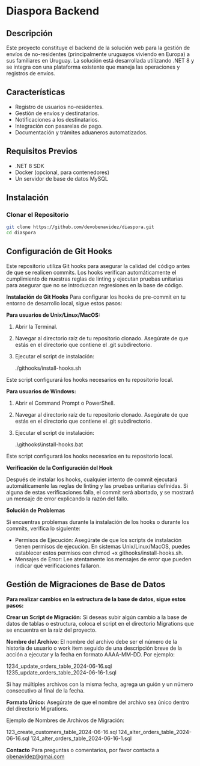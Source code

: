 # Diaspora Backend

## Descripción

Este proyecto constituye el backend de la solución web para la gestión de envíos de no-residentes (principalmente uruguayos viviendo en Europa) a sus familiares en Uruguay. La solución está desarrollada utilizando .NET 8 y se integra con una plataforma existente que maneja las operaciones y registros de envíos.

## Características

- Registro de usuarios no-residentes.
- Gestión de envíos y destinatarios.
- Notificaciones a los destinatarios.
- Integración con pasarelas de pago.
- Documentación y trámites aduaneros automatizados.

## Requisitos Previos

- .NET 8 SDK
- Docker (opcional, para contenedores)
- Un servidor de base de datos MySQL

## Instalación

### Clonar el Repositorio

```bash
git clone https://github.com/devobenavidez/diaspora.git
cd diaspora
```



## Configuración de Git Hooks

Este repositorio utiliza Git hooks para asegurar la calidad del código antes de que se realicen commits. Los hooks verifican automáticamente el cumplimiento de nuestras reglas de linting y ejecutan pruebas unitarias para asegurar que no se introduzcan regresiones en la base de código.

**Instalación de Git Hooks**
Para configurar los hooks de pre-commit en tu entorno de desarrollo local, sigue estos pasos:

**Para usuarios de Unix/Linux/MacOS:**

 1. Abrir la Terminal.
 2. Navegar al directorio raíz de tu repositorio clonado. Asegúrate de
    que estás en el directorio que contiene el .git subdirectorio.
 3. Ejecutar el script de instalación:

    ./githooks/install-hooks.sh

Este script configurará los hooks necesarios en tu repositorio local.


**Para usuarios de Windows:**

 1. Abrir el Command Prompt o PowerShell.
 2. Navegar al directorio raíz de tu repositorio clonado. Asegúrate de
    que estás en el directorio que contiene el .git subdirectorio.
 3. Ejecutar el script de instalación:

    .\githooks\install-hooks.bat

Este script configurará los hooks necesarios en tu repositorio local.

**Verificación de la Configuración del Hook**

Después de instalar los hooks, cualquier intento de commit ejecutará automáticamente las reglas de linting y las pruebas unitarias definidas. Si alguna de estas verificaciones falla, el commit será abortado, y se mostrará un mensaje de error explicando la razón del fallo.

**Solución de Problemas**

Si encuentras problemas durante la instalación de los hooks o durante los commits, verifica lo siguiente:

 - Permisos de Ejecución: Asegúrate de que los scripts de instalación
   tienen permisos de ejecución. En sistemas Unix/Linux/MacOS, puedes
   establecer estos permisos con chmod +x githooks/install-hooks.sh.
 - Mensajes de Error: Lee atentamente los mensajes de error que pueden
   indicar qué verificaciones fallaron.



## Gestión de Migraciones de Base de Datos


**Para realizar cambios en la estructura de la base de datos, sigue estos pasos:**

**Crear un Script de Migración:** Si deseas subir algún cambio a la base de datos de tablas o estructura, coloca el script en el directorio Migrations que se encuentra en la raíz del proyecto.

**Nombre del Archivo:** El nombre del archivo debe ser el número de la historia de usuario o work item seguido de una descripción breve de la acción a ejecutar y la fecha en formato AAAA-MM-DD. Por ejemplo:

1234_update_orders_table_2024-06-16.sql
1235_update_orders_table_2024-06-16-1.sql

Si hay múltiples archivos con la misma fecha, agrega un guión y un número consecutivo al final de la fecha.

**Formato Único:** Asegúrate de que el nombre del archivo sea único dentro del directorio Migrations.

Ejemplo de Nombres de Archivos de Migración:

123_create_customers_table_2024-06-16.sql
124_alter_orders_table_2024-06-16.sql
124_alter_orders_table_2024-06-16-1.sql


**Contacto**
Para preguntas o comentarios, por favor contacta a obenavidez@gmai.com
